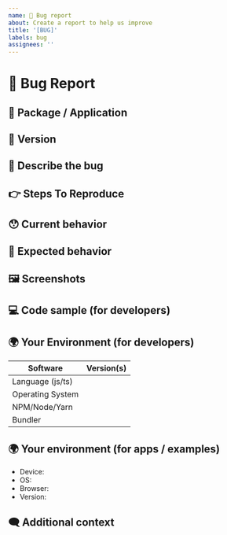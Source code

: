 ```yaml
---
name: 🐜 Bug report
about: Create a report to help us improve
title: '[BUG]'
labels: bug
assignees: ''
---
```


<!---
Thanks for submitting a bug report! Before you proceed, please check the open/closed issues since someone might have asked the same thing before!
-->

# 🐜 Bug Report

<!--- Provide a general summary of the issue here -->

## 🔦 Package / Application

<!-- In what package(s) or application(s) have you experienced this bug? -->
<!-- [e.g.: @sensenet/query or sn-dms-demo ] -->

## 📃 Version

<!-- The concrete version of the package / application -->

## 🐜 Describe the bug

<!-- A clear and concise description of what the bug is. -->

## 👉 Steps To Reproduce

<!--
Steps to reproduce the behavior:
1. Go to '...'
2. Click on '....'
3. Scroll down to '....'
-->

## 😯 Current behavior

<!--- Tell us what happens instead of the expected behavior -->
<!--- If you are seeing an error, please include the full error message and stack trace -->

## 🤔 Expected behavior

<!-- A clear and concise description of what you expected to happen. -->

## 🖼 Screenshots

<!-- If applicable, add screenshots to help explain your problem. -->

## 💻 Code sample (for developers)

<!-- Please provide a code repository, gist, code snippet or sample files to reproduce the issue -->

## 🌍 Your Environment (for developers)

<!--- Include as many relevant details as possible about the environment you experienced the bug in -->

| Software         | Version(s) |
| ---------------- | ---------- |
| Language (js/ts) |
| Operating System |
| NPM/Node/Yarn    |
| Bundler          |

## 🌍 Your environment (for apps / examples)

- Device:
  <!-- [e.g. PC, iPhone6] -->
- OS:
  <!-- [e.g. Windows, iOS8.1, Android 8] -->
- Browser:
  <!-- [e.g. Chrome, Safari, Firefox] -->
- Version:
  <!-- [e.g. 22] -->

## 🗨 Additional context

<!-- Add any other context about the problem here. -->
